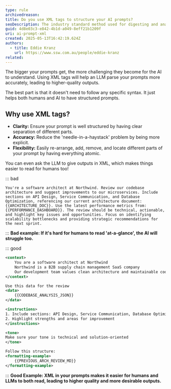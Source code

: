 ```yaml
---
type: rule
archivedreason:
title: Do you use XML tags to structure your AI prompts?
seoDescription: The industry standard method used for digesting and analysing form results, Microsoft Forms, Google Forms, SurveyMonkey
guid: 4d8e03c3-e842-4b1d-a049-8eff21b1209f
uri: ai-prompt-xml
created: 2025-05-13T16:42:19.624Z
authors:
  - title: Eddie Kranz
    url: https://www.ssw.com.au/people/eddie-kranz
related:
---
```


The bigger your prompts get, the more challenging they become for the AI to understand. 
Using XML tags will help an LLM parse your prompts more accurately, leading to higher-quality outputs.

The best part is that it doesn't need to follow any specific syntax. It just helps both humans and AI to have structured prompts.
            
<!--endintro-->

## Why use XML tags?
- **Clarity:** Ensure your prompt is well structured by having clear separation of different parts.
- **Accuracy:** Reduce the 'needle-in-a-haystack' problem by being more explicit.
- **Flexibility:** Easily re-arrange, add, remove, and locate different parts of your prompt by having everything atomic.


You can even ask the LLM to give outputs in XML, which makes things easier to read for humans too!

::: bad
```
You're a software architect at Northwind. Review our codebase architecture and suggest improvements to our microservices. Include sections on API Design, Service Communication, and Database Optimization, referencing our current architecture document: {{ARCHITECTURE_DOC}}. Use the latest performance metrics from: {{PERFORMANCE_DASHBOARD}}. The review should be technical, actionable, and highlight key issues and opportunities. Focus on identifying scalability bottlenecks and providing strategic recommendations for the next sprint.
```
:::
**Bad example: If it's hard for humans to read 'at-a-glance', the AI will struggle too.**

::: good
```xml
<context>
    You are a software architect at Northwind
    Northwind is a B2B supply chain management SaaS company
    Our development team values clean architecture and maintainable code
</context>

Use this data for the review
<data>
    {{CODEBASE_ANALYSIS_JSON}}
</data>

<instructions>
1. Include sections: API Design, Service Communication, Database Optimization
2. Highlight strengths and areas for improvement
</instructions>

<tone>
Make sure your tone is technical and solution-oriented
</tone>

Follow this structure:
<formatting-example>
    {{PREVIOUS_ARCH_REVIEW_MD}}
</formatting-example>
```
:::
**Good Example: XML in your prompts makes it easier for humans and LLMs to both read, leading to higher quality and more desirable outputs.**






